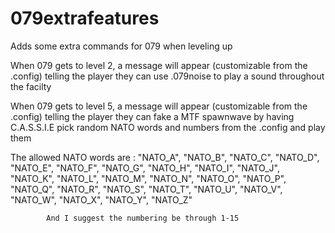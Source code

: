 # 079extrafeatures
Adds some extra commands for 079 when leveling up


When 079 gets to level 2, a message will appear (customizable from the .config) telling the player they can use .079noise to play a sound throughout the facilty

When 079 gets to level 5, a message will appear (customizable from the .config) telling the player they can fake a MTF spawnwave by having C.A.S.S.I.E pick random NATO words 
and numbers from the .config and play them

The allowed NATO words are : 
            "NATO_A",
            "NATO_B",
            "NATO_C",
            "NATO_D",
            "NATO_E",
            "NATO_F",
            "NATO_G",
            "NATO_H",
            "NATO_I",
            "NATO_J",
            "NATO_K",
            "NATO_L",
            "NATO_M",
            "NATO_N",
            "NATO_O",
            "NATO_P",
            "NATO_Q",
            "NATO_R",
            "NATO_S",
            "NATO_T",
            "NATO_U",
            "NATO_V",
            "NATO_W",
            "NATO_X",
            "NATO_Y",
            "NATO_Z"
            
            And I suggest the numbering be through 1-15
